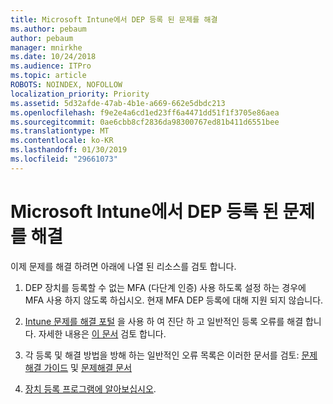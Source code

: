 ```yaml
---
title: Microsoft Intune에서 DEP 등록 된 문제를 해결
ms.author: pebaum
author: pebaum
manager: mnirkhe
ms.date: 10/24/2018
ms.audience: ITPro
ms.topic: article
ROBOTS: NOINDEX, NOFOLLOW
localization_priority: Priority
ms.assetid: 5d32afde-47ab-4b1e-a669-662e5dbdc213
ms.openlocfilehash: f9e2e4a6cd1ed23ff6a4471dd51f1f3705e86aea
ms.sourcegitcommit: 0ae6cbb8cf2836da98300767ed81b411d6551bee
ms.translationtype: MT
ms.contentlocale: ko-KR
ms.lasthandoff: 01/30/2019
ms.locfileid: "29661073"
---
```

# <a name="troubleshoot-issues-with-dep-enrollment-in-microsoft-intune"></a>Microsoft Intune에서 DEP 등록 된 문제를 해결

이제 문제를 해결 하려면 아래에 나열 된 리소스를 검토 합니다. 
  
1. DEP 장치를 등록할 수 없는 MFA (다단계 인증) 사용 하도록 설정 하는 경우에 MFA 사용 하지 않도록 하십시오. 현재 MFA DEP 등록에 대해 지원 되지 않습니다.
    
2. [Intune 문제를 해결 포털](https://devicemanagement.microsoft.com/#blade/Microsoft_Intune_DeviceSettings/TroubleshootBlade) 을 사용 하 여 진단 하 고 일반적인 등록 오류를 해결 합니다. 자세한 내용은 [이 문서](https://docs.microsoft.com/intune/help-desk-operators) 검토 합니다. 
    
3. 각 등록 및 해결 방법을 방해 하는 일반적인 오류 목록은 이러한 문서를 검토: [문제해결 가이드](https://support.microsoft.com/help/4039809/troubleshooting-ios-device-enrollment-in-intune) 및 [문제해결 문서](https://docs.microsoft.com/intune-classic/troubleshoot/troubleshoot-device-enrollment-in-intune)
    
4. [장치 등록 프로그램에 알아보십시오](https://docs.microsoft.com/intune/device-enrollment-program-enroll-ios).
    

